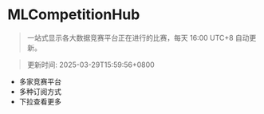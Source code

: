 # MLCompetitionHub

> 一站式显示各大数据竞赛平台正在进行的比赛，每天 16:00 UTC+8 自动更新。
  
> 更新时间: 2025-03-29T15:59:56+0800 

* 多家竞赛平台
* 多种订阅方式
* 下拉查看更多